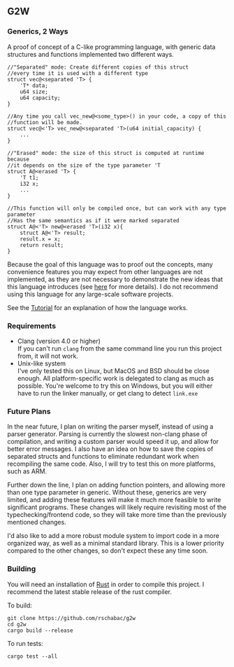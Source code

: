 G2W
---
### **G**enerics, **2** **W**ays
A proof of concept of a C-like programming language, with generic data structures and functions implemented
two different ways.

```c-language
//"Separated" mode: Create different copies of this struct
//every time it is used with a different type
struct vec@<separated 'T> {
	'T* data;
	u64 size;
	u64 capacity;
}

//Any time you call vec_new@<some_type>() in your code, a copy of this
//function will be made.
struct vec@<'T> vec_new@<separated 'T>(u64 initial_capacity) {
	...
}

//"Erased" mode: the size of this struct is computed at runtime because
//it depends on the size of the type parameter 'T
struct A@<erased 'T> {
	'T t1;
	i32 x;
	...
}

//This function will only be compiled once, but can work with any type parameter
//Has the same semantics as if it were marked separated
struct A@<'T> new@<erased 'T>(i32 x){
	struct A@<'T> result;
	result.x = x;
	return result;
}
```

Because the goal of this language was to proof out the concepts, many convenience features
you may expect from other languages are not implemented, as they are not necessary to demonstrate the new ideas
that this language introduces (see [here](#tutorial.md#limitations) for more details). I do not recommend using this language for any large-scale software projects.

See the [Tutorial](tutorial.md) for an explanation of how the language works.

### Requirements
- Clang (version 4.0 or higher)\
If you can\'t run `clang` from the same command line you run this project from, it will not work.
- Unix-like system\
I\'ve only tested this on Linux, but MacOS and BSD should be close enough.
All platform-specific work is delegated to clang as much as possible.
You\'re welcome to try this on Windows, but you will either have to run the linker manually, or get clang to detect `link.exe`

### Future Plans
In the near future, I plan on writing the parser myself, instead of using a parser generator. Parsing
is currently the slowest non-clang phase of compilation, and writing a custom parser would speed it up, and allow
for better error messages. I also have an idea on how to save the copies of separated structs and functions to eliminate redundant work
when recompiling the same code. Also, I will try to test this on more platforms, such as ARM.

Further down the line, I plan on adding function pointers, and allowing more than one type parameter in generic.
Without these, generics are very limited, and adding these features will make it much more feasible to write significant programs.
These changes will likely require revisiting most of the typechecking/frontend code, so they will take
more time than the previously mentioned changes. 

I'd also like to add a more robust module system to import code in a more organized way, as well as a
minimal standard library. This is a lower priority compared to the other changes, so don't expect these any time soon.

### Building

You will need an installation of [Rust](https://www.rust-lang.org/) in order to compile this project.
I recommend the latest stable release of the rust compiler.

To build:

```
git clone https://github.com/rschabac/g2w
cd g2w
cargo build --release
```

To run tests:

```
cargo test --all
```
